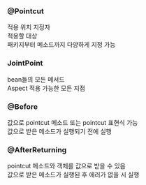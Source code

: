 ### @Pointcut
적용 위치 지정자  
적용할 대상  
패키지부터 메소드까지 다양하게 지정 가능

### JointPoint
bean들의 모든 메서드  
Aspect 적용 가능한 모든 지점

### @Before
값으로 pointcut 메소드 또는 pointcut 표현식 가능  
값으로 받은 메소드가 실행되기 전에 실행  

### @AfterReturning
pointcut 메소드와 객체를 값으로 받을 수 있음  
값으로 받은 메소드가 실행된 후 에러가 없을 시 실행